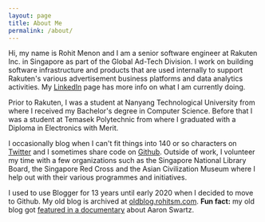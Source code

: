 ```yaml
---
layout: page
title: About Me
permalink: /about/
---
```


Hi, my name is Rohit Menon and I am a senior software engineer at Rakuten Inc. in Singapore as part of the Global Ad-Tech Division. I work on building software infrastructure and products that are used internally to support Rakuten's various advertisement business platforms and data analytics activities. My [LinkedIn](https://www.linkedin.com/in/rohitsm) page has more info on what I am currently doing.

Prior to Rakuten, I was a student at Nanyang Technological University from where I received my Bachelor's degree in Computer Science. Before that I was a student at Temasek Polytechnic from where I graduated with a Diploma in Electronics with Merit.

I occasionally blog when I can't fit things into 140 or so characters on [Twitter](https://twitter.com/rohitsm) and I sometimes share code on [Github](https://github.com/rohitsm). Outside of work, I volunteer my time with a few organizations such as the Singapore National Library Board, the Singapore Red Cross and the Asian Civilization Museum where I help out with their various programmes and initiatives. 

I used to use Blogger for 13 years until early 2020 when I decided to move to Github. My old blog is archived at [oldblog.rohitsm.com](https://oldblog.rohitsm.com). **Fun fact:** my old blog got [featured in a documentary](https://oldblog.rohitsm.com/2014/11/humblebrag-this-blog-got-featured-in.html) about Aaron Swartz.
